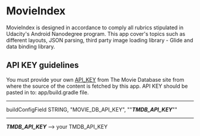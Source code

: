 # MovieIndex
MovieIndex is designed in accordance to comply all rubrics stipulated in Udacity's Android Nanodegree program. This app cover's topics such as different layouts, JSON parsing, third party image loading library - Glide and data binding library.

## API KEY guidelines
You must provide your own [API_KEY](https://www.themoviedb.org/documentation/api) from The Movie Database site from where the source of the content is fetched by this app.
API KEY should be pasted in to: app/build.gradle file.
***
buildConfigField STRING, "MOVIE_DB_API_KEY", "\"***TMDB_API_KEY***\""
***

***TMDB_API_KEY*** --> your TMDB_API_KEY



